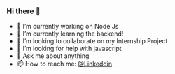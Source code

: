 ### Hi there 👋

<!--
**Shreyanshkashyap/Shreyanshkashyap** is a ✨ _special_ ✨ repository because its `README.md` (this file) appears on your GitHub profile.

Here are some ideas to get you started:
-->

- 🔭 I’m currently working on Node Js
- 🌱 I’m currently learning the backend!
- 👯 I’m looking to collaborate on my Internship Project
- 🤔 I’m looking for help with javascript
- 💬 Ask me about anything
- 📫 How to reach me: [@Linkeddin](https://www.linkedin.com/in/shreyansh-kashayap/)

